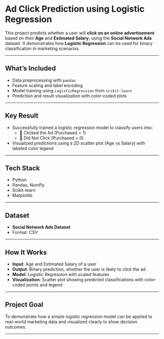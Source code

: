 # Ad Click Prediction using Logistic Regression

This project predicts whether a user will **click on an online advertisement** based on their **Age** and **Estimated Salary**, using the **Social Network Ads** dataset. It demonstrates how **Logistic Regression** can be used for binary classification in marketing scenarios.

---

## What’s Included

- Data preprocessing with `pandas`
- Feature scaling and label encoding
- Model training using `LogisticRegression` from `scikit-learn`
- Prediction and result visualization with color-coded plots

---

## Key Result

- Successfully trained a logistic regression model to classify users into:
  - 🔵 Clicked the Ad (Purchased = 1)
  - 🔴 Did Not Click (Purchased = 0)
- Visualized predictions using a 2D scatter plot (Age vs Salary) with labeled color legend

---

## Tech Stack

- Python  
- Pandas, NumPy  
- Scikit-learn  
- Matplotlib  

---

## Dataset

- **Social Network Ads Dataset**
- Format: CSV

---

## How It Works

- **Input**: Age and Estimated Salary of a user
- **Output**: Binary prediction, whether the user is likely to click the ad
- **Model**: Logistic Regression with scaled features
- **Visualization**: Scatter plot showing predicted classifications with color-coded points and legend

---

## Project Goal

To demonstrate how a simple logistic regression model can be applied to real-world marketing data and visualized clearly to show decision outcomes.

---
